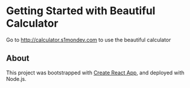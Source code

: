 # Getting Started with Beautiful Calculator

Go to http://calculator.s1mondev.com to use the beautiful calculator

## About

This project was bootstrapped with [Create React App](https://github.com/facebook/create-react-app), and deployed with Node.js. 
